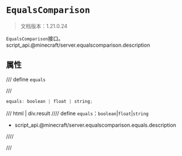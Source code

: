 # `EqualsComparison`

> 文档版本：1.21.0.24

`EqualsComparison`接口。script_api.@minecraft/server.equalscomparison.description

## 属性

/// define
`equals`


///

```js
equals: boolean | float | string;
```

/// html | div.result
//// define
`equals`：`boolean`|`float`|`string`

- script_api.@minecraft/server.equalscomparison.equals.description


////

///

